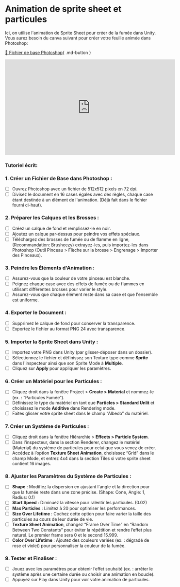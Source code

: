 # Animation de sprite sheet et particules
Ici, on utilise l'animation de Sprite Sheet pour créer de la fumée dans Unity. Vous aurez besoin du canva suivant pour créer votre feuille animée dans Photoshop:       

[📁 Fichier de base Photoshop](https://cmontmorency365-my.sharepoint.com/:i:/g/personal/lora_boisvert_cmontmorency_qc_ca/Ef8BiNB-HThNlw4ECnKykfMBOJoLYdTIP1aEh30nMRkL2w?e=zhyxSc){ .md-button }   

<iframe width="560" height="315" src="https://www.youtube.com/embed/eub9QMYbS0U?si=4LhGsPcKw2-sWfc8" title="YouTube video player" frameborder="0" allow="accelerometer; autoplay; clipboard-write; encrypted-media; gyroscope; picture-in-picture; web-share" referrerpolicy="strict-origin-when-cross-origin" allowfullscreen></iframe>



### Tutoriel écrit: 

### 1. Créer un Fichier de Base dans Photoshop :
- [ ] Ouvrez Photoshop avec un fichier de 512x512 pixels en 72 dpi. 
- [ ] Divisez le document en 16 cases égales avec des règles, chaque case étant destinée à un élément de l'animation. (Déjà fait dans le fichier fourni ci-haut).

### 2. Préparer les Calques et les Brosses :    

- [ ] Créez un calque de fond et remplissez-le en noir.
- [ ] Ajoutez un calque par-dessus pour peindre vos effets spéciaux.
- [ ] Téléchargez des brosses de fumée ou de flamme en ligne, (Recommandation: Brusheezy) extrayez-les, puis importez-les dans Photoshop (Outil Pinceau > Flèche sur la brosse > Engrenage > Importer des Pinceaux).

### 3. Peindre les Éléments d'Animation :
- [ ] Assurez-vous que la couleur de votre pinceau est blanche.
- [ ] Peignez chaque case avec des effets de fumée ou de flammes en utilisant différentes brosses pour varier le style.
- [ ] Assurez-vous que chaque élément reste dans sa case et que l'ensemble est uniforme.

### 4. Exporter le Document :
- [ ] Supprimez le calque de fond pour conserver la transparence.
- [ ] Exportez le fichier au format PNG 24 avec transparence.

### 5. Importer la Sprite Sheet dans Unity :
- [ ] Importez votre PNG dans Unity (par glisser-déposer dans un dossier).
- [ ] Sélectionnez le fichier et définissez son Texture type comme **Sprite** dans l'inspecteur ainsi que son Sprite Mode à **Multiple**.
- [ ] Cliquez sur **Apply** pour appliquer les paramètres.

### 6. Créer un Matériel pour les Particules :
- [ ] Cliquez droit dans la fenêtre Project > **Create > Material** et nommez-le (ex. : “Particules Fumée”).
- [ ] Définissez le type du matériel en tant que **Particles > Standard Unlit** et choisissez le mode **Additive** dans Rendering mode.
- [ ] Faites glisser votre sprite sheet dans le champ “Albedo” du matériel.

### 7. Créer un Système de Particules :
- [ ] Cliquez droit dans la fenêtre Hiérarchie > **Effects > Particle System**.
- [ ] Dans l'inspecteur, dans la section Renderer, changez le matériel (Material) du système de particules pour celui que vous venez de créer.
- [ ] Accédez à l’option **Texture Sheet Animation**, choisissez “Grid” dans le champ Mode, et entrez 4x4 dans la section Tiles si votre sprite sheet contient 16 images.

### 8. Ajuster les Paramètres du Système de Particules :
- [ ] **Shape** : Modifiez la dispersion en ajustant l'angle et la direction pour que la fumée reste dans une zone précise. (Shape: Cone, Angle: 1, Radius: 0.1)
- [ ] **Start Speed** : Diminuez la vitesse pour ralentir les particules. (0.02)
- [ ] **Max Particles** : Limitez à 20 pour optimiser les performances.
- [ ] **Size Over Lifetime** : Cochez cette option pour faire varier la taille des particules au cours de leur durée de vie.
- [ ] **Texture Sheet Animation**, changez “Frame Over Time” en “Random Between Two Constants” pour éviter la répétition et rendre l’effet plus naturel. Le premier frame sera 0 et le second 15.999.
- [ ] **Color Over Lifetime** : Ajoutez des couleurs variées (ex. : dégradé de rose et violet) pour personnaliser la couleur de la fumée.

### 9. Tester et Finaliser :
- [ ] Jouez avec les paramètres pour obtenir l’effet souhaité (ex. : arrêter le système après une certaine durée ou choisir une animation en boucle).
- [ ] Appuyez sur Play dans Unity pour voir votre animation de particules.
